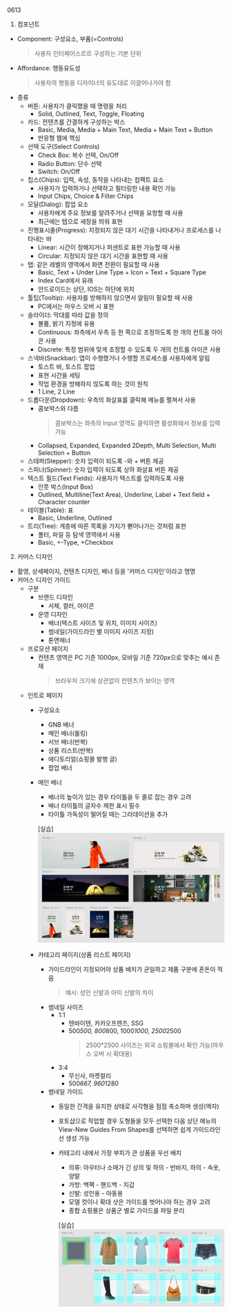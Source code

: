 0613
1. 컴포넌트
- Component: 구성요소, 부품(=Controls)
    > 사용자 인터페이스르르 구성하는 기본 단위
- Affordance: 행동유도성
    > 사용자의 행동을 디자이너의 유도대로 이끌어나가야 함
- 종류
    - 버튼: 사용자가 클릭했을 때 명령을 처리
        - Solid, Outlined, Text, Toggle, Floating
    - 카드: 컨텐츠를 간결하게 구성하는 박스
        - Basic, Media, Media + Main Text, Media + Main Text + Button
        - 반응형 웹에 핵심
    - 선택 도구(Select Controls)
        - Check Box: 복수 선택, On/Off
        - Radio Button: 단수 선택
        - Switch: On/Off
    - 칩스(Chips): 입력, 속성, 동작을 나타내는 컴팩트 요소
        - 사용자가 입력하거나 선택하고 필터링한 내용 확인 가능
        - Input Chips, Choice & Filter Chips
    - 모달(Dialog): 팝업 요소
        - 사용자에게 주요 정보를 알려주거나 선택을 요청할 때 사용
        - 최근에는 탭으로 새창을 띄워 표현
    - 진행표시줄(Progress): 지정되지 않은 대기 시간을 나타내거나 프로세스를 나타내는 바
        - Linear: 시간이 정해지거나 퍼센트로 표현 가능할 때 사용
        - Circular: 지정되지 않은 대기 시간을 표현할 때 사용
    - 탭: 같은 레벨의 영역에서 화면 전환이 필요할 때 사용
        - Basic, Text + Under Line Type + Icon + Text + Square Type
        - Index Card에서 유래
        - 안드로이드는 상단, IOS는 하단에 위치
    - 툴팁(Tooltip): 사용자를 방해하지 않으면서 알림이 필요할 때 사용
        - PC에서는 마우스 오버 시 표현
    - 슬라이더: 막대를 따라 값을 정의
        - 볼륨, 밝기 지정에 유용
        - Continuous: 좌측에서 우측 등 한 쪽으로 조정하도록 한 개의 컨트롤 아이콘 사용
        - Discrete: 특정 범위에 맞게 조정할 수 있도록 두 개의 컨트롤 아이콘 사용
    - 스낵바(Snackbar): 앱이 수행했거나 수행할 프로세스를 사용자에게 알림
        - 토스트 바, 토스트 팝업
        - 표현 시간을 세팅
        - 작업 환경을 방해하지 않도록 하는 것이 원칙
        - 1 Line, 2 Line
    - 드롭다운(Dropdown): 우측의 화살표를 클릭해 메뉴를 펼쳐서 사용
        - 콤보박스와 다름
            > 콤보박스는 좌측의 Input 영역도 클릭하면 활성화돼서 정보를 입력 가능
        - Collapsed, Expanded, Expanded 2Depth, Multi Selection, Multi Selection + Button
    - 스테퍼(Stepper): 숫자 입력이 되도록 -와 + 버튼 제공
    - 스피너(Spinner): 숫자 입력이 되도록 상하 화살표 버튼 제공
    - 텍스트 필드(Text Fields): 사용자가 텍스트를 입력하도록 사용
        - 인풋 박스(Input Box)
        - Outlined, Multiline(Text Area), Underline, Label + Text field + Character counter
    - 테이블(Table): 표
        - Basic, Underline, Outlined
    - 트리(Tree): 계층에 따른 목록을 가지가 뻗어나가는 것처럼 표현
        - 폴터, 파일 등 탐색 영역에서 사용
        - Basic, +-Type, +Checkbox

2. 커머스 디자인
- 촬영, 상세페이지, 컨텐츠 디자인, 배너 등을 '커머스 디자인'이라고 명명
- 커머스 디자인 가이드
    - 구분
        - 브랜드 디자인
            - 서체, 컬러, 아이콘
        - 운영 디자인
            - 배너(텍스트 사이즈 및 위치, 이미지 사이즈)
            - 썸네일(가이드라인 별 이미지 사이즈 지정)
            - 톤앤매너
    - 프로모션 페이지
        - 컨텐츠 영역은 PC 기준 1000px, 모바일 기준 720px으로 맞추는 예시 존재
            >  브라우저 크기에 상관없이 컨텐츠가 보이는 영역
    - 인트로 페이지
        - 구성요소
            - GNB 배너
            - 메인 배너(롤링)
            - 서브 배너(반복)
            - 상품 리스트(반복)
            - 에디토리얼(쇼핑몰 발행 글)
            - 팝업 배너
        - 메인 배너
            - 배너의 높이가 있는 경우 타이틀을 두 줄로 잡는 경우 고려
            - 배너 타이틀의 글자수 제한 표시 필수
            - 타이틀 가독성이 떨어질 때는 그라데이션을 추가

            [실습]
            ![실습이미지](https://raw.githubusercontent.com/Ostrichtofu/TIL-Design-/main/0613_img.jpg)
        
        - 카테고리 페이지(상품 리스트 페이지)
            - 가이드라인이 지정되어야 상품 배치가 균일하고 제품 구분에 혼돈이 적음
                > 예시: 성인 신발과 아이 신발의 차이
            - 썸네일 사이즈
                - 1:1
                    - 텐바이텐, 카카오프렌즈, SSG 
                    - 500*500, 800*800, 1000*1000, 2500*2500
                        > 2500*2500 사이즈는 외국 쇼핑몰에서 확인 가능(마우스 오버 시 확대용)
                - 3:4
                    - 무신사, 마켓컬리
                    - 500*667, 960*1280
            - 썸네일 가이드
                - 동일한 간격을 유지한 상태로 사각형을 점점 축소하며 생성(액자)
                - 포토샵으로 작업할 경우 도형들을 모두 선택한 다음 상단 메뉴의 View-New Guides From Shapes를 선택하면 쉽게 가이드라인 선 생성 가능
                - 카테고리 내에서 가장 부피가 큰 상품을 우선 배치
                    - 의류: 아우터나 소매가 긴 상의 및 하의 - 반바지, 하의 - 속옷, 양말
                    - 가방: 백팩 - 핸드백 - 지갑
                    - 신발: 성인용 - 아동용
                    - 모델 컷이나 확대 샷은 가이드를 벗어나야 하는 경우 고려
                    - 종합 쇼핑몰은 상품군 별로 가이드를 파일 분리

                    [실습]
                    ![실습이미지2](https://raw.githubusercontent.com/Ostrichtofu/TIL-Design-/main/0613_img2.jpg)

